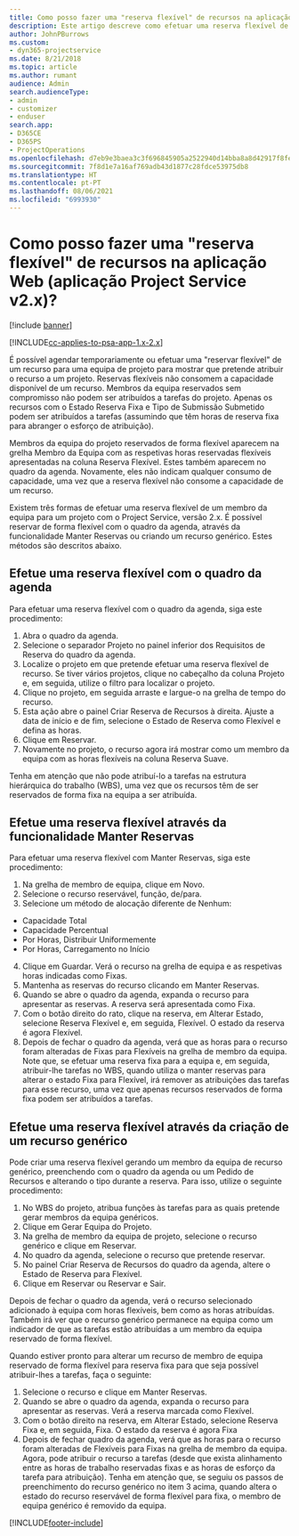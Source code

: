 ```yaml
---
title: Como posso fazer uma "reserva flexível" de recursos na aplicação, versão 2.x?
description: Este artigo descreve como efetuar uma reserva flexível de membros da equipa com o Project Service.
author: JohnPBurrows
ms.custom:
- dyn365-projectservice
ms.date: 8/21/2018
ms.topic: article
ms.author: rumant
audience: Admin
search.audienceType:
- admin
- customizer
- enduser
search.app:
- D365CE
- D365PS
- ProjectOperations
ms.openlocfilehash: d7eb9e3baea3c3f696845905a2522940d14bba8a8d42917f8fe1b90c7c443747
ms.sourcegitcommit: 7f8d1e7a16af769adb43d1877c28fdce53975db8
ms.translationtype: HT
ms.contentlocale: pt-PT
ms.lasthandoff: 08/06/2021
ms.locfileid: "6993930"
---
```

# <a name="how-do-i-soft-book-resources-in-the-web-app-project-service-app-v2x"></a>Como posso fazer uma "reserva flexível" de recursos na aplicação Web (aplicação Project Service v2.x)?

[!include [banner](../includes/psa-now-project-operations.md)]

[!INCLUDE[cc-applies-to-psa-app-1.x-2.x](../includes/cc-applies-to-psa-app-1x-2x.md)]

É possível agendar temporariamente ou efetuar uma "reservar flexível" de um recurso para uma equipa de projeto para mostrar que pretende atribuir o recurso a um projeto. Reservas flexíveis não consomem a capacidade disponível de um recurso. Membros da equipa reservados sem compromisso não podem ser atribuídos a tarefas do projeto. Apenas os recursos com o Estado Reserva Fixa e Tipo de Submissão Submetido podem ser atribuídos a tarefas (assumindo que têm horas de reserva fixa para abranger o esforço de atribuição).

Membros da equipa do projeto reservados de forma flexível aparecem na grelha Membro da Equipa com as respetivas horas reservadas flexíveis apresentadas na coluna Reserva Flexível. Estes também aparecem no quadro da agenda. Novamente, eles não indicam qualquer consumo de capacidade, uma vez que a reserva flexível não consome a capacidade de um recurso.

Existem três formas de efetuar uma reserva flexível de um membro da equipa para um projeto com o Project Service, versão 2.x. É possível reservar de forma flexível com o quadro da agenda, através da funcionalidade Manter Reservas ou criando um recurso genérico. Estes métodos são descritos abaixo.

## <a name="soft-book-with-the-schedule-board"></a>Efetue uma reserva flexível com o quadro da agenda

Para efetuar uma reserva flexível com o quadro da agenda, siga este procedimento: 
1. Abra o quadro da agenda.
2. Selecione o separador Projeto no painel inferior dos Requisitos de Reserva do quadro da agenda.
3. Localize o projeto em que pretende efetuar uma reserva flexível de recurso. Se tiver vários projetos, clique no cabeçalho da coluna Projeto e, em seguida, utilize o filtro para localizar o projeto.
4. Clique no projeto, em seguida arraste e largue-o na grelha de tempo do recurso.
5. Esta ação abre o painel Criar Reserva de Recursos à direita. Ajuste a data de início e de fim, selecione o Estado de Reserva como Flexível e defina as horas. 
6. Clique em Reservar.
7. Novamente no projeto, o recurso agora irá mostrar como um membro da equipa com as horas flexíveis na coluna Reserva Suave.

Tenha em atenção que não pode atribuí-lo a tarefas na estrutura hierárquica do trabalho (WBS), uma vez que os recursos têm de ser reservados de forma fixa na equipa a ser atribuída.

## <a name="soft-book-using-the-maintain-bookings-feature"></a>Efetue uma reserva flexível através da funcionalidade Manter Reservas

Para efetuar uma reserva flexível com Manter Reservas, siga este procedimento:
1. Na grelha de membro de equipa, clique em Novo.
2. Selecione o recurso reservável, função, de/para.
3. Selecione um método de alocação diferente de Nenhum:
- Capacidade Total
- Capacidade Percentual
- Por Horas, Distribuir Uniformemente
- Por Horas, Carregamento no Início
4. Clique em Guardar. Verá o recurso na grelha de equipa e as respetivas horas indicadas como Fixas.
5. Mantenha as reservas do recurso clicando em Manter Reservas.
6. Quando se abre o quadro da agenda, expanda o recurso para apresentar as reservas. A reserva será apresentada como Fixa.
7. Com o botão direito do rato, clique na reserva, em Alterar Estado, selecione Reserva Flexível e, em seguida, Flexível. O estado da reserva é agora Flexível.
8. Depois de fechar o quadro da agenda, verá que as horas para o recurso foram alteradas de Fixas para Flexíveis na grelha de membro da equipa.
Note que, se efetuar uma reserva fixa para a equipa e, em seguida, atribuir-lhe tarefas no WBS, quando utiliza o manter reservas para alterar o estado Fixa para Flexível, irá remover as atribuições das tarefas para esse recurso, uma vez que apenas recursos reservados de forma fixa podem ser atribuídos a tarefas.

## <a name="soft-book-by-creating-a-generic-resource"></a>Efetue uma reserva flexível através da criação de um recurso genérico

Pode criar uma reserva flexível gerando um membro da equipa de recurso genérico, preenchendo com o quadro da agenda ou um Pedido de Recursos e alterando o tipo durante a reserva.
Para isso, utilize o seguinte procedimento:

1. No WBS do projeto, atribua funções às tarefas para as quais pretende gerar membros da equipa genéricos.
2. Clique em Gerar Equipa do Projeto.
3. Na grelha de membro da equipa de projeto, selecione o recurso genérico e clique em Reservar.
4. No quadro da agenda, selecione o recurso que pretende reservar.
5. No painel Criar Reserva de Recursos do quadro da agenda, altere o Estado de Reserva para Flexível.
6. Clique em Reservar ou Reservar e Sair.

Depois de fechar o quadro da agenda, verá o recurso selecionado adicionado à equipa com horas flexíveis, bem como as horas atribuídas. Também irá ver que o recurso genérico permanece na equipa como um indicador de que as tarefas estão atribuídas a um membro da equipa reservado de forma flexível.

Quando estiver pronto para alterar um recurso de membro de equipa reservado de forma flexível para reserva fixa para que seja possível atribuir-lhes a tarefas, faça o seguinte:

1. Selecione o recurso e clique em Manter Reservas.
2. Quando se abre o quadro da agenda, expanda o recurso para apresentar as reservas. Verá a reserva marcada como Flexível.
3. Com o botão direito na reserva, em Alterar Estado, selecione Reserva Fixa e, em seguida, Fixa. O estado da reserva é agora Fixa
4. Depois de fechar quadro da agenda, verá que as horas para o recurso foram alteradas de Flexíveis para Fixas na grelha de membro da equipa. Agora, pode atribuir o recurso a tarefas (desde que exista alinhamento entre as horas de trabalho reservadas fixas e as horas de esforço da tarefa para atribuição). Tenha em atenção que, se seguiu os passos de preenchimento do recurso genérico no item 3 acima, quando altera o estado do recurso reservável de forma flexível para fixa, o membro de equipa genérico é removido da equipa.


[!INCLUDE[footer-include](../includes/footer-banner.md)]